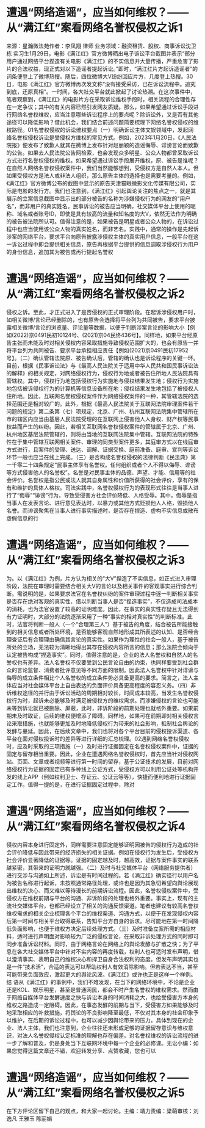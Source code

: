 # 遭遇“网络造谣”，应当如何维权？——从“满江红”案看网络名誉权侵权之诉1

来源：星瀚微法苑作者：李凤翔 律师 业务领域：融资租赁、股权、商事诉讼沈卫栋 实习生1月29日，电影《满江红》官方微博晒出电子诉讼平台截图并表示“部分用户通过网络平台捏造有关电影《满江红》的不实信息并大量传播，严重危害了影片的合法权益，现正式对以下造谣者提起诉讼。”即时，“满江红片方起诉造谣者”的词条便登上了微博热搜。随后，四位微博大V纷纷回应片方，几度登上热搜。30日，电影《满江红》官方微博再次发文称“没有接受采访，已在诉讼流程中。追究到底，还原真相”。一时间，各大社交平台就此掀起了讨论热潮。在这次事件中，笔者观察到，《满江红》的电影片方在采取诉讼维权手段时，相关流程的合理性存在一定争议；其中的有关内容已然引发网友质疑。那么，如果希望通过诉讼手段进行网络名誉权维权，应当注意哪些诉讼程序上的要点呢？除诉讼外，又是否有其他途径可以降低影响？借此机会，我们结合前述问题简要梳理下网络名誉权侵权的维权路径。01名誉权侵权的诉讼维权要点（一）明确诉讼主体文娱领域中，发起网络名誉权侵权诉讼是受侵权方维权的常见方式。例如，2023年1月20日，《人民法院报》便发布了致歉人就其在微博上发布针对赵丽颖的造谣侮辱、诽谤言论而致歉的公告。如果去人民法院公告网检索，也会发现众多明星、公众人物都曾采取诉讼方式进行名誉权侵权的维权。如果希望通过诉讼手段展开维权，原、被告是谁呢？在自然人网络名誉权侵权案件中，我们当然能够想到，受侵权方是自然人本人。但如果受侵权方是法人或非法人组织，那么原告主体的选择也是需要考量的。例如，《满江红》官方微博公布的截图中显示的原告天津猫眼微影文化传媒有限公司，实际是电影的发行方。我们也注意到，《满江红》引起舆论关注的焦点之一，就是其展示的立案信息截图中显示出的部分被告的名称为涉嫌侵权行为的网友的“用户名”，而非用户的真实姓名。民事诉讼的被告应当明确，社交媒体平台上使用的昵称、域名或者账号ID，即使是具有较高的流量和知名度的大V，依然无法作为明确的被告被法院所认可。值得注意的是，如果被告是明星或者公众人物的，在诉讼过程中也应当使用该公众人物的真实姓名，而非艺名。实践中，通常的操作是先起诉涉案的网络平台，要求平台向原告披露涉侵权主体的真实用户信息，一般平台在这一诉讼过程中即会提供相关信息，原告再根据平台提供的信息调取涉侵权行为用户的身份信息，追加其为被告或再行提起名誉权

# 遭遇“网络造谣”，应当如何维权？——从“满江红”案看网络名誉权侵权之诉2

侵权之诉。至此，才正式进入了是否侵权的正式审理阶段。在起诉涉侵权用户时，如相关微博/言论已经删除的，也有原告会选择将平台列为共同被告，要求平台披露相关微博/言论的浏览量、评论量等数据，以便于判断涉案言论的影响大小【例如(2022)京0491民初10124号、(2021)京04民终436号】。同样地，如果平台经原告主张而未能及时对相关侵权内容采取措施导致侵权范围扩大的，也会有原告一并将平台列为共同被告、要求平台承担相应责任【例如(2021)京0491民初17952号】。（二）确认管辖法院原、被告确认后，管辖的确认也是诉讼程序的关键一环。目前，根据《民事诉讼法》与《最高人民法院关于适用中华人民共和国民事诉讼法的解释》的相关规定，对网络侵权行为，侵权行为地或者被告住所地人民法院具有管辖权。其中，侵权行为地包括侵权行为实施地与侵权结果发生地；侵权行为实施地包括被诉侵权行为的计算机等信息设备所在地；侵权结果发生地包括了被侵权人住所地。因此，互联网名誉权侵权案件作为网络侵权案件的一种，其管辖法院的选择范围还是相对较广的。此外，根据《最高人民法院关于互联网法院审理案件若干问题的规定》第二条第（七）项规定，北京、广州、杭州互联网法院集中管辖所在市的辖区内应当由基层人民法院受理的在互联网上侵害他人人身权、财产权等民事权益而产生的纠纷。因此，若相关互联网名誉权侵权案件的管辖属于北京、广州、杭州地区基层法院管辖的，则将由当地的互联网法院集中管辖。互联网法院的特殊性在于集中管辖互联网相关案件、审理的同类型案件更多，其庭审方式以在线庭审方式进行，且案件的受理、送达、调解、证据交换、庭前准备、庭审、宣判等诉讼环节一般也应当在线上完成。（三）是否构成名誉权侵权的法律判断《民法典》第一千零二十四条规定“民事主体享有名誉权。任何组织或者个人不得以侮辱、诽谤等方式侵害他人的名誉权”。名誉是对民事主体的品德、声望、才能、信用等的社会评价。名誉权是指公民或法人就其自身属性和价值所获得的社会评价，享有的保有和维护的具体人格权。司法实践中，名誉权侵权行为的表现形式往往是当事人进行了“侮辱”“诽谤”行为，导致受侵害方社会评价降低、人格受辱。其中，侮辱是指当事人在发表言论、进行意见表达时，以暴力或其他方式贬损他人人格，毁损他人名誉。而诽谤聚焦在当事人进行事实描述时，是否存在捏造、虚构不实信息或散布虚假信息的行

# 遭遇“网络造谣”，应当如何维权？——从“满江红”案看网络名誉权侵权之诉3

为。以《满江红》为例，片方认为相关的“大V”捏造了不实信息，如正式进入审理阶段，法院在审理时需要结合相关大V的言论以及相关事件的客观事实进行综合判断。需说明的是，如果要求法官在名誉权纠纷的案件审理过程中逐一判断相关事实是否存在绝对客观的真实性、借以判断当事人是否“捏造事实”，不仅造成司法成本的消耗，也为法官设置了较高的证明难度。因此，在事实的真实性存疑且无法得到有力证明时，大部分的法院逐渐采用了一种“事实的相对真实性”的判断标准。此时，法官将判断一般人（一个“合理第三人”）基于被告的角度，结合被告所能接触到的相关信息或者所处环境，是否能够客观自然地形成其所表述的认知、是否经合理查证后有合理理由确信其言论的真实性。如果作为理性的社会一般人，基于被告所处的立场，无法较为清晰地得出其存在侵权内容所言的信息；那么法院会倾向于认定被告构成“捏造事实”。同时，值得注意的是，企业的法人名誉权和自然人的名誉权也有差异。法人名誉权不仅要受到公民言论自由的约束，也同样要受到社会群众的言论监督、消费者批评意见等不同方面的限制。因此法人名誉权中针对诽谤与侮辱的成立条件相比个人名誉权的成立条件势必具备更高的要求。简言之，法人主体应当对社会媒体平台上自由表达的负面评价具备更高程度的容忍义务。（四）非诉维权途径的并行由于诉讼活动的周期相对较长，时间成本较高，当发生名誉权侵权行为时，起诉未必能够及时满足被侵权方的维权需求。而涉嫌侵权的言论也可能未等到诉讼就已被删除、屏蔽，此时，非诉阶段的前期处理也就格外重要。如果前期未及时取证，后续的维权便增添了障碍。同样地，如果可在前期即对相关侵权言论采取措施，也就能够更加及时地降低侵权行为带来的社会影响，抵制社会舆论的发酵与蔓延。因此，在后续文章中，我们也将对各个平台目前的侵权投诉渠道、各平台在面对侵权投诉时的差异等进行详细的汇总梳理。02遇到网络名誉权侵权时，应及时采取的三项措施（一）及时进行证据固定在名誉权侵权案件中，证据的固定与留存相当重要。因此，企业在遭遇网络名誉权侵权时，首先应当针对侵权网站、页面、文章或者视频等进行第一时间的留存，基于公证技术的发展，目前对网络侵权行为证据的固定已有多种线上公证方式，受侵权方可以利用公证处等机构开发的线上APP（例如权利卫士、存证云、公证云等等），快捷而便利地进行证据固定工作。值得一提的是，在进行证据固定过程中，除对

# 遭遇“网络造谣”，应当如何维权？——从“满江红”案看网络名誉权侵权之诉4

侵权内容本身进行固定外，同样需要注意固定能够证明因被告的侵权行为造成的社会评价降低与因此带来的经济损失的相关证据。例如在侵权行为发生后，受侵权方社会评价显著降低的证据等。证据的固定越及时，越高效，证据与案件事实的联系越紧密，其带来的证明力就越强。（二）及时与社交媒体平台（网络服务提供者）进行交涉与沟通如上所述，诉讼是有时间过程的。若《满江红》确实径行以用户名为被告名称进行起诉，未按照通常路径处理，或许也是因为其急切希望向舆论展现出维权的决心、而又难以等待漫长的前期诉讼流程。因此，名誉权侵权案件中，受侵权方在维权前期与平台的沟通、非诉阶段的处理也格外重要。事实上，现有的主流社交媒体平台，也都已经设立了相关的沟通反馈渠道。笔者也建议有较高名誉权维权需求的相关企业梳理各个平台的维权渠道、沟通方式，以便于在发现侵权内容后第一时间与相关平台取得联系，告知平台方自身的诉求。尽可能地在第一时间降低负面影响，也便于维权方决定后续处理方式。（三）及时准备立案所需的相应材料，适时进行声明面对影响较为广泛的侵权言论，在采取非诉处理方式的同时即可同步准备诉讼材料。同时，由于网络言论在网络上的舆论发酵与扩散之快；为了平息在各大社交媒体平台中针对不实内容的再度转载，权利人也可适时发布声明，借以澄清事实、表明自己的维权决心和捍卫自身合法权利的态度。但发布声明其实也是一件“技术活”，合适的表达可以帮助权利人有效消除影响。但若表达不当，甚至可能带来负面效应，激起更大的舆论风波。《满江红》或许也正是这样一个样例。结 语从《满江红》的事例中，我们不难发现，在当下的网络环境中，不论是企业还是KOL、娱乐明星，甚至是普通网民，都会不时产生名誉权的维权需求。然而由于网络自媒体平台发酵速度之快与诉讼本身的时间消耗之大，也给受侵害方本身的维权之路造成一定阻碍。因此，在事态发酵的前期与当下，受侵害方如果能够及时地采取相应的补救措施，将舆论的不良影响降至最低，不仅对其本身的社会印象予以维护，在后期的诉讼过程中，也可以减少因舆论带来的压力。具体到现在的企业、法人主体，我们也注意到，企业往往还未形成足够的证据留存意识与维权意识，对法人名誉权侵权认定标准的理解也存在偏差。对名誉权维权的诉讼流程的进一步了解和普及，仍是身处当下互联网环境中每一个企业的必修课。无讼小编：如果您觉得这篇文章还不错，欢迎转发分享、点赞收藏，您也可以

# 遭遇“网络造谣”，应当如何维权？——从“满江红”案看网络名誉权侵权之诉5

在下方评论区留下自己的观点，和大家一起讨论。主编：靖力责编：梁萌审核：刘逸凡 王雅玉 陈丽娟

